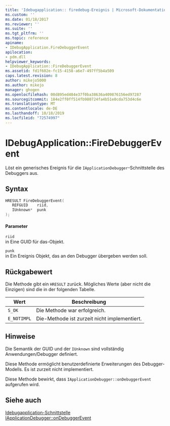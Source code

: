 ```yaml
---
title: 'Idebugapplication:: firedebug-Ereignis | Microsoft-Dokumentation'
ms.custom: ''
ms.date: 01/18/2017
ms.reviewer: ''
ms.suite: ''
ms.tgt_pltfrm: ''
ms.topic: reference
apiname:
- IDebugApplication.FireDebuggerEvent
apilocation:
- pdm.dll
helpviewer_keywords:
- IDebugApplication::FireDebuggerEvent
ms.assetid: fd1f602e-fc15-4158-a6e7-497ff5b4a509
caps.latest.revision: 8
author: mikejo5000
ms.author: mikejo
manager: ghogen
ms.openlocfilehash: 00d895ed484e37f0ba38636a409876156ed97287
ms.sourcegitcommit: 184e2ff0ff514fb980724fa4b51e0cda753d4c6e
ms.translationtype: MT
ms.contentlocale: de-DE
ms.lasthandoff: 10/18/2019
ms.locfileid: "72574997"
---
```

# <a name="idebugapplicationfiredebuggerevent"></a>IDebugApplication::FireDebuggerEvent
Löst ein generisches Ereignis für die `IApplicationDebugger`-Schnittstelle des Debuggers aus.  
  
## <a name="syntax"></a>Syntax  
  
```cpp
HRESULT FireDebuggerEvent(  
   REFGUID    riid,  
   IUnknown*  punk  
);  
```  
  
#### <a name="parameters"></a>Parameter  
 `riid`  
 in Eine GUID für das-Objekt.  
  
 `punk`  
 in Ein Ereignis Objekt, das an den Debugger übergeben werden soll.  
  
## <a name="return-value"></a>Rückgabewert  
 Die Methode gibt ein `HRESULT` zurück. Mögliches Werte (aber nicht die Einzigen) sind die in der folgenden Tabelle.  
  
|Wert|Beschreibung|  
|-----------|-----------------|  
|`S_OK`|Die Methode war erfolgreich.|  
|`E_NOTIMPL`|Die-Methode ist zurzeit nicht implementiert.|  
  
## <a name="remarks"></a>Hinweise  
 Die Semantik der GUID und der `IUnknown` sind vollständig Anwendungen/Debugger definiert.  
  
 Diese Methode ermöglicht benutzerdefinierte Erweiterungen des Debugger-Modells. Es ist zurzeit nicht implementiert.  
  
 Diese Methode bewirkt, dass `IApplicationDebugger::onDebuggerEvent` aufgerufen wird.  
  
## <a name="see-also"></a>Siehe auch  
 [Idebugapplication-Schnittstelle](../../winscript/reference/idebugapplication-interface.md)    
 [IApplicationDebugger::onDebuggerEvent](../../winscript/reference/iapplicationdebugger-ondebuggerevent.md)